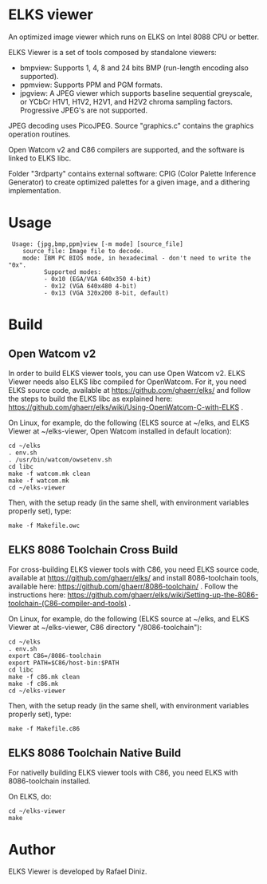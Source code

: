 # ELKS viewer


An optimized image viewer which runs on ELKS on Intel 8088 CPU or better.

ELKS Viewer is a set of tools composed by standalone viewers:
- bmpview: Supports 1, 4, 8 and 24 bits BMP (run-length encoding also supported).
- ppmview: Supports PPM and PGM formats.
- jpgview: A JPEG viewer which supports baseline sequential greyscale, or YCbCr H1V1, H1V2, H2V1, and H2V2 chroma sampling factors. Progressive JPEG's are not supported.

JPEG decoding uses PicoJPEG. Source "graphics.c" contains the graphics operation routines. 

Open Watcom v2 and C86 compilers are supported, and the software is linked to ELKS libc. 

Folder "3rdparty" contains external software: CPIG (Color Palette Inference Generator) to create optimized palettes for a given image, and a dithering implementation.

# Usage

```
 Usage: {jpg,bmp,ppm}view [-m mode] [source_file]
    source_file: Image file to decode.
    mode: IBM PC BIOS mode, in hexadecimal - don't need to write the "0x".
          Supported modes:
          - 0x10 (EGA/VGA 640x350 4-bit)
          - 0x12 (VGA 640x480 4-bit)
          - 0x13 (VGA 320x200 8-bit, default)
```

# Build


## Open Watcom v2

In order to build ELKS viewer tools, you can use Open Watcom v2. ELKS Viewer needs also ELKS libc compiled for OpenWatcom. For it, you need ELKS source code, available at
https://github.com/ghaerr/elks/ and follow the steps to build the ELKS libc as explained here: https://github.com/ghaerr/elks/wiki/Using-OpenWatcom-C-with-ELKS .

On Linux, for example, do the following (ELKS source at ~/elks, and ELKS Viewer at ~/elks-viewer, Open Watcom installed in default location):
```
cd ~/elks
. env.sh
. /usr/bin/watcom/owsetenv.sh
cd libc
make -f watcom.mk clean
make -f watcom.mk
cd ~/elks-viewer
```

Then, with the setup ready (in the same shell, with environment variables properly set), type:
```
make -f Makefile.owc
```

## ELKS 8086 Toolchain Cross Build

For cross-building ELKS viewer tools with C86, you need ELKS source code, available at
https://github.com/ghaerr/elks/ and install 8086-toolchain tools, available here: https://github.com/ghaerr/8086-toolchain/ . Follow the instructions here: https://github.com/ghaerr/elks/wiki/Setting-up-the-8086-toolchain-(C86-compiler-and-tools) .

On Linux, for example, do the following (ELKS source at ~/elks, and ELKS Viewer at ~/elks-viewer, C86 directory "/8086-toolchain"):

```
cd ~/elks
. env.sh
export C86=/8086-toolchain
export PATH=$C86/host-bin:$PATH
cd libc
make -f c86.mk clean
make -f c86.mk
cd ~/elks-viewer
```
Then, with the setup ready (in the same shell, with environment variables properly set), type:
```
make -f Makefile.c86
```

## ELKS 8086 Toolchain Native Build

For nativelly building ELKS viewer tools with C86, you need ELKS with 8086-toolchain installed.

On ELKS, do:

```
cd ~/elks-viewer
make
```

# Author

ELKS Viewer is developed by Rafael Diniz.
